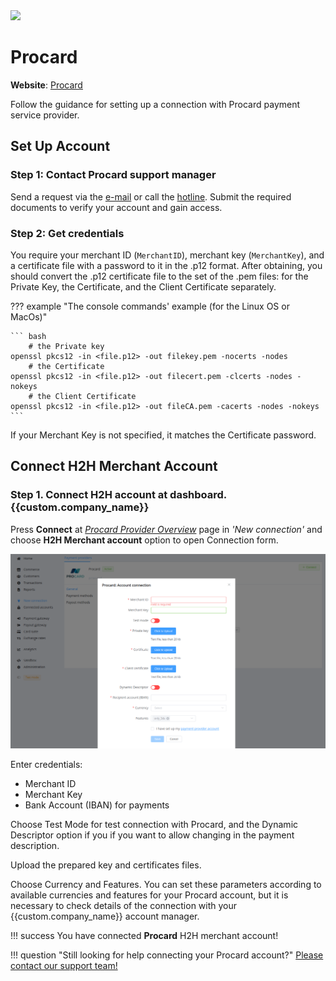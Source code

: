 <img src="https://static.openfintech.io/payment_providers/procard/logo.png?w=400" width="400px" >

# Procard

**Website**: [Procard](http://www.procard.ua/)

Follow the guidance for setting up a connection with Procard payment service provider.

## Set Up Account

### Step 1: Contact Procard support manager

Send a request via the [e-mail](mailto:info@procard-ltd.com
) or call the [hotline](tel:+380567940548). Submit the required documents to verify your account and gain access.

### Step 2: Get credentials

You require your merchant ID (`MerchantID`), merchant key (`MerchantKey`), and a certificate file with a password to it in the .p12 format. After obtaining, you should convert the .p12 certificate file to the set of the .pem files: for the Private Key, the Certificate, and the Client Certificate separately.

??? example "The console commands' example (for the Linux OS or MacOs)"

    ``` bash
        # the Private key
    openssl pkcs12 -in <file.p12> -out filekey.pem -nocerts -nodes
        # the Certificate 
    openssl pkcs12 -in <file.p12> -out filecert.pem -clcerts -nodes -nokeys
        # the Client Certificate
    openssl pkcs12 -in <file.p12> -out fileCA.pem -cacerts -nodes -nokeys
    ```

If your Merchant Key is not specified, it matches the Certificate password.

## Connect H2H Merchant Account

### Step 1. Connect H2H account at dashboard.{{custom.company_name}}

Press **Connect** at [*Procard Provider Overview*]({{custom.dashboard_base_url}}connect-directory/payment-providers/procard/general) page in *'New connection'* and choose **H2H Merchant account** option to open Connection form.

![Connect](images/h2h-merchant-account.png)

Enter credentials:

* Merchant ID
* Merchant Key
* Bank Account (IBAN) for payments

Choose Test Mode for test connection with Procard, and the Dynamic Descriptor option if you if you want to allow changing in the payment description.

Upload the prepared key and certificates files.

Choose Currency and Features. You can set these parameters according to available currencies and features for your Procard account, but it is necessary to check details of the connection with your {{custom.company_name}} account manager.

!!! success
    You have connected **Procard** H2H merchant account!

!!! question "Still looking for help connecting your Procard account?"
    [Please contact our support team!](mailto:{{custom.support_email}})